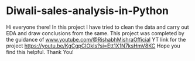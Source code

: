 # Diwali-sales-analysis-in-Python
Hi everyone there! In this project I have tried to clean the data and carry out EDA and draw conclusions from the same.
This project was completed by the guidance of www.youtube.com/@RishabhMishraOfficial YT 
link for the project https://youtu.be/KgCgpCIOkIs?si=Ett1X1N7ksHmV8KC 
Hope you find this helpful. Thank You!
